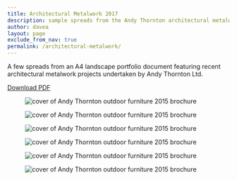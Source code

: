 ```yaml
---
title: Architectural Metalwork 2017
description: sample spreads from the Andy Thornton architectural metalwork brochure 2017
author: davea
layout: page
exclude_from_nav: true
permalink: /architectural-metalwork/
---
```


A few spreads from an A4 landscape portfolio document featuring recent architectural metalwork projects undertaken by Andy Thornton Ltd.

[Download PDF][1]

<figure><img src="../images/archmet-spreads-all_Page_2.jpg" alt="cover of Andy Thornton outdoor furniture 2015 brochure" /></figure>

<figure><img src="../images/archmet-spreads-all_Page_3.jpg" alt="cover of Andy Thornton outdoor furniture 2015 brochure" /></figure>
<figure><img src="../images/archmet-spreads-all_Page_4.jpg" alt="cover of Andy Thornton outdoor furniture 2015 brochure" /></figure>
<figure><img src="../images/archmet-spreads-all_Page_5.jpg" alt="cover of Andy Thornton outdoor furniture 2015 brochure" /></figure>
<figure><img src="../images/archmet-spreads-all_Page_6.jpg" alt="cover of Andy Thornton outdoor furniture 2015 brochure" /></figure>
<figure><img src="../images/archmet-spreads-all_Page_7.jpg" alt="cover of Andy Thornton outdoor furniture 2015 brochure" /></figure>

[1]: ../downloads/Architectural-Metalwork.pdf
